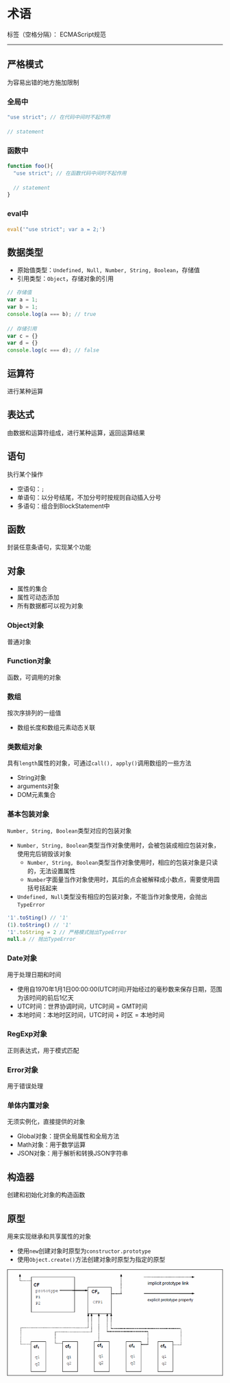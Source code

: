 # 术语

标签（空格分隔）： ECMAScript规范

---

## 严格模式

为容易出错的地方施加限制

### 全局中

```javascript
"use strict"; // 在代码中间时不起作用

// statement
```

### 函数中

```javascript
function foo(){
  "use strict"; // 在函数代码中间时不起作用

  // statement
}
```

### eval中

```javascript
eval('"use strict"; var a = 2;')
```

## 数据类型

* 原始值类型：`Undefined, Null, Number, String, Boolean`，存储值
* 引用类型：`Object`，存储对象的引用

```javascript
// 存储值
var a = 1;
var b = 1;
console.log(a === b); // true

// 存储引用
var c = {}
var d = {}
console.log(c === d); // false
```

## 运算符

进行某种运算

## 表达式

由数据和运算符组成，进行某种运算，返回运算结果

## 语句

执行某个操作

* 空语句：`;`
* 单语句：以分号结尾，不加分号时按规则自动插入分号
* 多语句：组合到BlockStatement中

## 函数

封装任意条语句，实现某个功能

## 对象

* 属性的集合
* 属性可动态添加
* 所有数据都可以视为对象

### Object对象

普通对象

### Function对象

函数，可调用的对象

### 数组

按次序排列的一组值

* 数组长度和数组元素动态关联

### 类数组对象

具有`length`属性的对象，可通过`call(), apply()`调用数组的一些方法

* String对象
* arguments对象
* DOM元素集合

### 基本包装对象

`Number, String, Boolean`类型对应的包装对象

* `Number, String, Boolean`类型当作对象使用时，会被包装成相应包装对象，使用完后销毁该对象
  * `Number, String, Boolean`类型当作对象使用时，相应的包装对象是只读的，无法设置属性
  * `Number`字面量当作对象使用时，其后的点会被解释成小数点，需要使用圆括号括起来
* `Undefined, Null`类型没有相应的包装对象，不能当作对象使用，会抛出`TypeError`

```javascript
'1'.toSting() // '1'
(1).toString() // '1'
'1'.toString = 2 // 严格模式抛出TypeError
null.a // 抛出TypeError
```

### Date对象

用于处理日期和时间

* 使用自1970年1月1日00:00:00(UTC时间)开始经过的毫秒数来保存日期，范围为该时间的前后1亿天
* UTC时间：世界协调时间，UTC时间 = GMT时间
* 本地时间：本地时区时间，UTC时间 + 时区 = 本地时间

### RegExp对象

正则表达式，用于模式匹配

### Error对象

用于错误处理

### 单体内置对象

无须实例化，直接提供的对象

* Global对象：提供全局属性和全局方法
* Math对象：用于数学运算
* JSON对象：用于解析和转换JSON字符串

## 构造器

创建和初始化对象的构造函数

## 原型

用来实现继承和共享属性的对象

* 使用`new`创建对象时原型为`constructor.prototype`
* 使用`Object.create()`方法创建对象时原型为指定的原型

![object prototype](https://raw.githubusercontent.com/wchaochao/images/master/gitbook-javascript-grammar/prototype.png)
